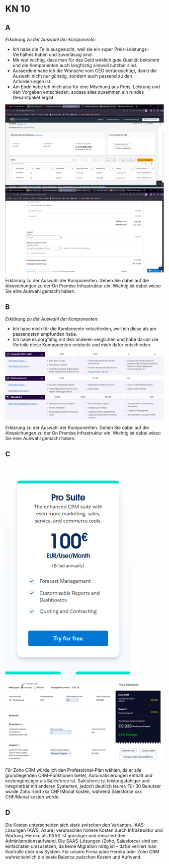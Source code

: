 # KN 10


## A

*Erklärung zu der Auswahl der Komponente:*

* Ich habe die Teile ausgesucht, weil sie ein super Preis-Leistungs-Verhältnis haben und zuverlässig sind.
* Mir war wichtig, dass man für das Geld wirklich gute Qualität bekommt und die Komponenten auch langfristig sinnvoll nutzbar sind.
* Ausserdem habe ich die Wünsche vom CEO berücksichtigt, damit die Auswahl nicht nur günstig, sondern auch passend zu den Anforderungen ist.
* Am Ende habe ich mich also für eine Mischung aus Preis, Leistung und den Vorgaben entschieden, sodass alles zusammen ein rundes Gesamtpaket ergibt.


![Kosten_AWS](https://github.com/finndomeisen/M346/blob/main/KN10/img/kostenberechnung_aws.png)
![Kosten_AZURE](https://github.com/finndomeisen/M346/blob/main/KN10/img/kostenberechnung_azure.png)


Erklärung zu der Auswahl der Komponenten. Gehen Sie dabei auf die Abweichungen zu der On Premise Infrastruktur ein. Wichtig ist dabei wieso Sie eine Auswahl gemacht haben.


## B

*Erklärung zu der Auswahl der Komponenten:*

* Ich habe mich für die Kombonente entschieden, weil ich diese als am passendsten empfunden habe.
* Ich habe es sorgfältig mit den anderen verglichen und habe darum die Vorteile diese Komponenten entdeckt und mich dafür entschieden.

![Computing](https://github.com/finndomeisen/M346/blob/main/KN10/img/cumputing.jpg)
![Performance](https://github.com/finndomeisen/M346/blob/main/KN10/img/performance.jpg)
![Standard](https://github.com/finndomeisen/M346/blob/main/KN10/img/standard2.jpg)


Erklärung zu der Auswahl der Komponenten. Gehen Sie dabei auf die Abweichungen zu der On Premise Infrastruktur ein. Wichtig ist dabei wieso Sie eine Auswahl gemacht haben.





## C

![Salesforce](https://github.com/finndomeisen/M346/blob/main/KN10/img/salesforce_pro_suite.png)
![Zoho](https://github.com/finndomeisen/M346/blob/main/KN10/img/zoho_professional.png)



Für Zoho CRM würde ich den Professional-Plan wählen, da er alle grundlegenden CRM-Funktionen bietet, Automatisierungen enthält und kostengünstiger als Salesforce ist.
Salesforce ist leistungsfähiger und integrierbar mit anderen Systemen, jedoch deutlich teurer.
Für 30 Benutzer würde Zoho rund xxx CHF/Monat kosten, während Salesforce xxx CHF/Monat kosten würde.



## D

Die Kosten unterscheiden sich stark zwischen den Varianten.
IAAS-Lösungen (AWS, Azure) verursachen höhere Kosten durch Infrastruktur und Wartung.
Heroku als PAAS ist günstiger und reduziert den Administrationsaufwand.
Die SAAS-Lösungen (Zoho, Salesforce) sind am einfachsten umzusetzen, da keine Migration nötig ist – dafür verliert man Kontrolle über das System.
Für unsere Firma wäre Heroku oder Zoho CRM wahrscheinlich die beste Balance zwischen Kosten und Aufwand.


